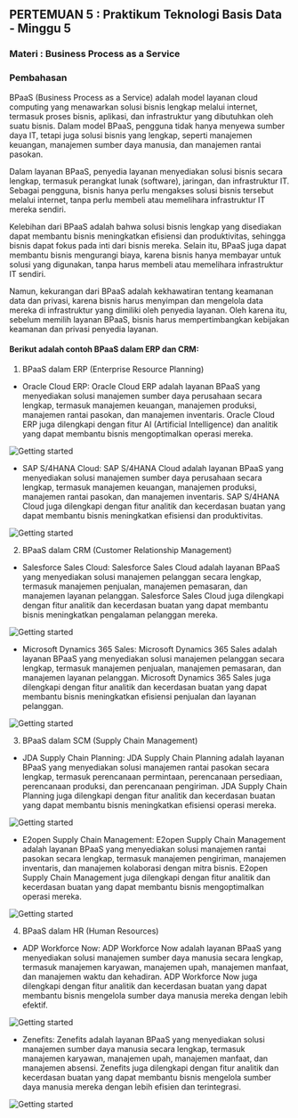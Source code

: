 ## PERTEMUAN 5 : Praktikum Teknologi Basis Data - Minggu 5
### Materi : Business Process as a Service

### Pembahasan
BPaaS (Business Process as a Service) adalah model layanan cloud computing yang menawarkan solusi bisnis lengkap melalui internet, termasuk proses bisnis, aplikasi, dan infrastruktur yang dibutuhkan oleh suatu bisnis. Dalam model BPaaS, pengguna tidak hanya menyewa sumber daya IT, tetapi juga solusi bisnis yang lengkap, seperti manajemen keuangan, manajemen sumber daya manusia, dan manajemen rantai pasokan.

Dalam layanan BPaaS, penyedia layanan menyediakan solusi bisnis secara lengkap, termasuk perangkat lunak (software), jaringan, dan infrastruktur IT. Sebagai pengguna, bisnis hanya perlu mengakses solusi bisnis tersebut melalui internet, tanpa perlu membeli atau memelihara infrastruktur IT mereka sendiri.

Kelebihan dari BPaaS adalah bahwa solusi bisnis lengkap yang disediakan dapat membantu bisnis meningkatkan efisiensi dan produktivitas, sehingga bisnis dapat fokus pada inti dari bisnis mereka. Selain itu, BPaaS juga dapat membantu bisnis mengurangi biaya, karena bisnis hanya membayar untuk solusi yang digunakan, tanpa harus membeli atau memelihara infrastruktur IT sendiri.

Namun, kekurangan dari BPaaS adalah kekhawatiran tentang keamanan data dan privasi, karena bisnis harus menyimpan dan mengelola data mereka di infrastruktur yang dimiliki oleh penyedia layanan. Oleh karena itu, sebelum memilih layanan BPaaS, bisnis harus mempertimbangkan kebijakan keamanan dan privasi penyedia layanan.

#### Berikut adalah contoh BPaaS dalam ERP dan CRM:

1. BPaaS dalam ERP (Enterprise Resource Planning)
- Oracle Cloud ERP: Oracle Cloud ERP adalah layanan BPaaS yang menyediakan solusi manajemen sumber daya perusahaan secara lengkap, termasuk manajemen keuangan, manajemen produksi, manajemen rantai pasokan, dan manajemen inventaris. Oracle Cloud ERP juga dilengkapi dengan fitur AI (Artificial Intelligence) dan analitik yang dapat membantu bisnis mengoptimalkan operasi mereka.
<img src="/images/5.0. Oracle Cloud ERP.png" alt="Getting started" />

- SAP S/4HANA Cloud: SAP S/4HANA Cloud adalah layanan BPaaS yang menyediakan solusi manajemen sumber daya perusahaan secara lengkap, termasuk manajemen keuangan, manajemen produksi, manajemen rantai pasokan, dan manajemen inventaris. SAP S/4HANA Cloud juga dilengkapi dengan fitur analitik dan kecerdasan buatan yang dapat membantu bisnis meningkatkan efisiensi dan produktivitas.
<img src="/images/5.1. SAP SHAPNA ERP.png" alt="Getting started" />

2. BPaaS dalam CRM (Customer Relationship Management)
- Salesforce Sales Cloud: Salesforce Sales Cloud adalah layanan BPaaS yang menyediakan solusi manajemen pelanggan secara lengkap, termasuk manajemen penjualan, manajemen pemasaran, dan manajemen layanan pelanggan. Salesforce Sales Cloud juga dilengkapi dengan fitur analitik dan kecerdasan buatan yang dapat membantu bisnis meningkatkan pengalaman pelanggan mereka.
<img src="/images/5.2. Salesforce.png" alt="Getting started" />

- Microsoft Dynamics 365 Sales: Microsoft Dynamics 365 Sales adalah layanan BPaaS yang menyediakan solusi manajemen pelanggan secara lengkap, termasuk manajemen penjualan, manajemen pemasaran, dan manajemen layanan pelanggan. Microsoft Dynamics 365 Sales juga dilengkapi dengan fitur analitik dan kecerdasan buatan yang dapat membantu bisnis meningkatkan efisiensi penjualan dan layanan pelanggan.
<img src="/images/5.3. CRM 365.png" alt="Getting started" />

3. BPaaS dalam SCM (Supply Chain Management)
- JDA Supply Chain Planning: JDA Supply Chain Planning adalah layanan BPaaS yang menyediakan solusi manajemen rantai pasokan secara lengkap, termasuk perencanaan permintaan, perencanaan persediaan, perencanaan produksi, dan perencanaan pengiriman. JDA Supply Chain Planning juga dilengkapi dengan fitur analitik dan kecerdasan buatan yang dapat membantu bisnis meningkatkan efisiensi operasi mereka.
<img src="/images/5.5. JDA.png" alt="Getting started" />

- E2open Supply Chain Management: E2open Supply Chain Management adalah layanan BPaaS yang menyediakan solusi manajemen rantai pasokan secara lengkap, termasuk manajemen pengiriman, manajemen inventaris, dan manajemen kolaborasi dengan mitra bisnis. E2open Supply Chain Management juga dilengkapi dengan fitur analitik dan kecerdasan buatan yang dapat membantu bisnis mengoptimalkan operasi mereka.
<img src="/images/5.4. E2OPEN.png" alt="Getting started" />

4. BPaaS dalam HR (Human Resources)
- ADP Workforce Now: ADP Workforce Now adalah layanan BPaaS yang menyediakan solusi manajemen sumber daya manusia secara lengkap, termasuk manajemen karyawan, manajemen upah, manajemen manfaat, dan manajemen waktu dan kehadiran. ADP Workforce Now juga dilengkapi dengan fitur analitik dan kecerdasan buatan yang dapat membantu bisnis mengelola sumber daya manusia mereka dengan lebih efektif.
<img src="/images/5.6. ADP.png" alt="Getting started" />

- Zenefits: Zenefits adalah layanan BPaaS yang menyediakan solusi manajemen sumber daya manusia secara lengkap, termasuk manajemen karyawan, manajemen upah, manajemen manfaat, dan manajemen absensi. Zenefits juga dilengkapi dengan fitur analitik dan kecerdasan buatan yang dapat membantu bisnis mengelola sumber daya manusia mereka dengan lebih efisien dan terintegrasi.
<img src="/images/5.7. zenefit.png" alt="Getting started" />